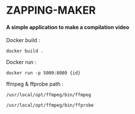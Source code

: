 # ZAPPING-MAKER
#### A simple application to make a compilation video

Docker build : 

`docker build .`

Docker run :

`docker run -p 5000:8080 {id}`

ffmpeg & ffprobe path : 

`/usr/local/opt/ffmpeg/bin/ffmpeg`

`/usr/local/opt/ffmpeg/bin/ffprobe`
